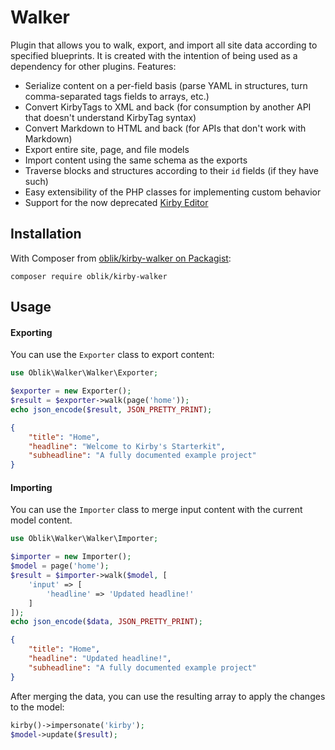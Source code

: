 # Walker

Plugin that allows you to walk, export, and import all site data according to specified blueprints. It is created with the intention of being used as a dependency for other plugins. Features:

-   Serialize content on a per-field basis (parse YAML in structures, turn comma-separated tags fields to arrays, etc.)
-   Convert KirbyTags to XML and back (for consumption by another API that doesn't understand KirbyTag syntax)
-   Convert Markdown to HTML and back (for APIs that don't work with Markdown)
-   Export entire site, page, and file models
-   Import content using the same schema as the exports
-   Traverse blocks and structures according to their `id` fields (if they have such)
-   Easy extensibility of the PHP classes for implementing custom behavior
-   Support for the now deprecated [Kirby Editor](https://github.com/getkirby/editor)

## Installation

With Composer from [oblik/kirby-walker on Packagist](http://packagist.org/packages/oblik/kirby-walker):

```
composer require oblik/kirby-walker
```

## Usage

#### Exporting

You can use the `Exporter` class to export content:

```php
use Oblik\Walker\Walker\Exporter;

$exporter = new Exporter();
$result = $exporter->walk(page('home'));
echo json_encode($result, JSON_PRETTY_PRINT);
```

```json
{
    "title": "Home",
    "headline": "Welcome to Kirby's Starterkit",
    "subheadline": "A fully documented example project"
}
```

#### Importing

You can use the `Importer` class to merge input content with the current model content.

```php
use Oblik\Walker\Walker\Importer;

$importer = new Importer();
$model = page('home');
$result = $importer->walk($model, [
	'input' => [
		'headline' => 'Updated headline!'
	]
]);
echo json_encode($data, JSON_PRETTY_PRINT);
```

```json
{
    "title": "Home",
    "headline": "Updated headline!",
    "subheadline": "A fully documented example project"
}
```

After merging the data, you can use the resulting array to apply the changes to the model:

```php
kirby()->impersonate('kirby');
$model->update($result);
```
